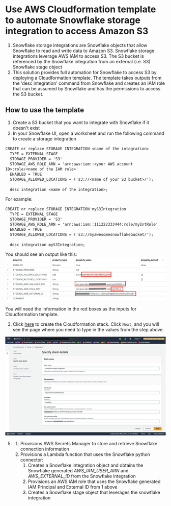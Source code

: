<p align="center">
</p>

# Use AWS Cloudformation template to automate Snowflake storage integration to access Amazon S3

1. Snowflake storage integrations are Snowflake objects that allow Snowflake to read and write data to Amazon S3. Snowflake storage integrations leverage AWS IAM to access S3. The S3 bucket is referenced by the Snowflake integration from an external (i.e. S3) Snowflake stage object
2. This solution provides full automation for Snowflake to access S3 by deploying a Cloudformation template. The template takes outputs from the 'desc integration' command from Snowflake and creates
an IAM role that can be assumed by Snowflake and has the permissions to access the S3 bucket.


## How to use the template

1. Create a S3 bucket that you want to integrate with Snowflake if it doesn't exist
2. In your Snowflake UI, open a worksheet and run the following command to create a storage integration
```commandline
CREATE or replace STORAGE INTEGRATION <name of the integration>
  TYPE = EXTERNAL_STAGE
  STORAGE_PROVIDER = 'S3'
  STORAGE_AWS_ROLE_ARN = 'arn:aws:iam::<your AWS account ID>:role/<name of the IAM role>'
  ENABLED = TRUE
  STORAGE_ALLOWED_LOCATIONS = ('s3://<name of your S3 bucket>/');

  desc integration <name of the integration>;
```
For example:
```commandline
CREATE or replace STORAGE INTEGRATION myS3Integration
  TYPE = EXTERNAL_STAGE
  STORAGE_PROVIDER = 'S3'
  STORAGE_AWS_ROLE_ARN = 'arn:aws:iam::111222333444:role/myIntRole'
  ENABLED = TRUE
  STORAGE_ALLOWED_LOCATIONS = ('s3://myawesomesnowflakebucket/');

  desc integration myS3Integration;
```
You should see an output like this:
![desc integration](images/descint.png)

You will need the information in the red boxes as the inputs for Cloudformation template.

3. Click [here](https://console.aws.amazon.com/cloudformation/home?region=us-west-2#/stacks/new?stackName=Snowflake-storage-integration&templateURL=https://jsnow-vhol-assets.s3.us-west-2.amazonaws.com/storageInt.json) to create the Cloudformation stack.
   Click `Next`, and you will see the page where you need to type in the values from the step above.

![cloudformation stack](images/CFT.png)

5. 
    1. Provisions AWS Secrets Manager to store and retrieve Snowflake connection information
    2. Provisions a Lambda function that uses the Snowflake python connector:
        1. Creates a Snowflake integration object and obtains the Snowflake generated *AWS_IAM_USER_ARN* and *AWS_EXTERNAL_ID* from the Snowflake integration 
        2. Provisions an AWS IAM role that uses the Snowflake generated IAM Principal and External ID from 1 above
        3. Creates a Snowflake stage object that leverages the snowflake integration
	
 
